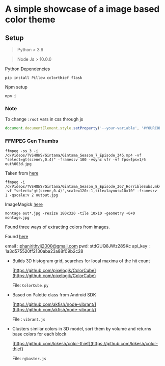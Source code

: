 # A simple showcase of a image based color theme

## Setup

> Python > 3.6

> Node Js > 10.0.0

Python Dependencies

```shell
pip install Pillow colorthief flask
```

Npm setup
```shell
npm i
```

### Note

To change `:root` vars in css through js 

```javascript
document.documentElement.style.setProperty('--your-variable', '#YOURCOLOR');
```

### FFMPEG Gen Thumbs
```shell
ffmpeg -ss 3 -i /d/Videos/TVSHOWS/Gintama/Gintama_Season_7_Episode_345.mp4 -vf "select=gt(scene\,0.4)" -frames:v 100 -vsync vfr -vf fps=fps=1/6 out%003d.jpg
```

Taken from [here](https://askubuntu.com/questions/377579/ffmpeg-output-screenshot-gallery)

```shell
ffmpeg -i /d/Videos/TVSHOWS/Gintama/Gintama_Season_8_Episode_367_HorribleSubs.mkv -vf "select='gt(scene,0.4)',scale=120:-1,tile=layout=10x10" -frames:v 1 -qscale:v 2 output.jpg
```

ImageMagick [here](http://www.imagemagick.org/Usage/montage/)

```shell
montage out*.jpg -resize 180x320 -tile 10x10 -geometry +0+0 montage.jpg
```

Found three ways of extracting colors from images.

Found [here](http://palette.site/)

email : phanirithvij2000@gmail.com
pwd:    stdGUQ8JWz28SKc
api_key : 1a3d575520ff2130aba23a88f09b2c28

+ Builds 3D histogram grid, searches for local maxima of the hit count
    
    [https://github.com/pixelogik/ColorCube](https://github.com/pixelogik/ColorCube)

    File: `ColorCube.py`
+ Based on Palette class from Android SDK

    [https://github.com/akfish/node-vibrant/](https://github.com/akfish/node-vibrant/)
    
    File : `vibrant.js`
+ Clusters similar colors in 3D model, sort them by volume and returns base colors for each block

    [https://github.com/lokesh/color-thief](https://github.com/lokesh/color-thief)

    File: `rgbaster.js`
